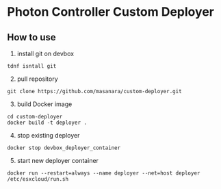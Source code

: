 # Photon Controller Custom Deployer

## How to use

1. install git on devbox

```
tdnf isntall git
```

2. pull repository

```
git clone https://github.com/masanara/custom-deployer.git
```

3. build Docker image

```
cd custom-deployer
docker build -t deployer .
```

4. stop existing deployer

```
docker stop devbox_deployer_container
```

5. start new deployer container

```
docker run --restart=always --name deployer --net=host deployer /etc/esxcloud/run.sh
```


